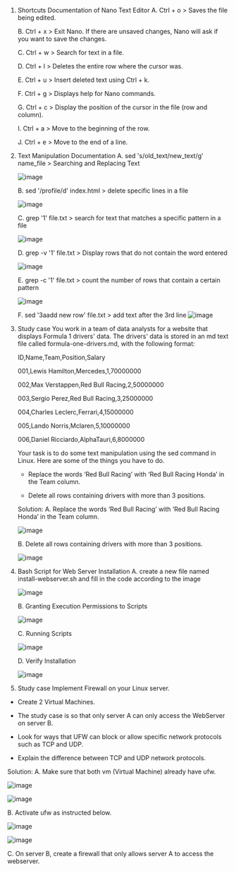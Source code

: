 1. Shortcuts Documentation of Nano Text Editor
   A. Ctrl + o > Saves the file being edited.
   
   B. Ctrl + x > Exit Nano. If there are unsaved changes, Nano will ask if you want to save the changes.
   
   C. Ctrl + w > Search for text in a file.
   
   D. Ctrl + l > Deletes the entire row where the cursor was.
   
   E. Ctrl + u > Insert deleted text using Ctrl + k.
   
   F. Ctrl + g > Displays help for Nano commands.
   
   G. Ctrl + c > Display the position of the cursor in the file (row and column).
   
   I. Ctrl + a > Move to the beginning of the row.
   
   J. Ctrl + e > Move to the end of a line.

2. Text Manipulation Documentation
   A. sed 's/old_text/new_text/g' name_file > Searching and Replacing Text

   ![image](https://github.com/user-attachments/assets/252dd4d8-be11-485d-9a93-57d4fdcfe69d)

   B. sed '/profile/d' index.html > delete specific lines in a file

   ![image](https://github.com/user-attachments/assets/af7751d9-3719-4b88-93ef-3d9f47efa20b)

   C. grep '1' file.txt > search for text that matches a specific pattern in a file

   ![image](https://github.com/user-attachments/assets/1447240c-11b8-4410-b611-d307f576e126)

   D. grep -v '1' file.txt > Display rows that do not contain the word entered

   ![image](https://github.com/user-attachments/assets/198bfc46-de80-430c-867f-85c92d08516e)

   E. grep -c '1' file.txt > count the number of rows that contain a certain pattern
   
   ![image](https://github.com/user-attachments/assets/dee46214-d462-4a57-a7de-7440af1f942d)

   F. sed '3aadd new row' file.txt > add text after the 3rd line
   ![image](https://github.com/user-attachments/assets/a35131fd-8727-4e1b-a913-40cb9e1e90f3)

3. Study case
   You work in a team of data analysts for a website that displays Formula 1 drivers' data. The drivers' data is stored in an md text file called formula-one-drivers.md, with the following format:
   
   ID,Name,Team,Position,Salary
   
   001,Lewis Hamilton,Mercedes,1,70000000
   
   002,Max Verstappen,Red Bull Racing,2,50000000
   
   003,Sergio Perez,Red Bull Racing,3,25000000
   
   004,Charles Leclerc,Ferrari,4,15000000
   
   005,Lando Norris,Mclaren,5,10000000
   
   006,Daniel Ricciardo,AlphaTauri,6,8000000
   
   Your task is to do some text manipulation using the sed command in Linux. Here are some of the things you have to do.
   
   - Replace the words ‘Red Bull Racing’ with ‘Red Bull Racing Honda’ in the Team column.
  
   - Delete all rows containing drivers with more than 3 positions.

   Solution:
   A. Replace the words ‘Red Bull Racing’ with ‘Red Bull Racing Honda’ in the Team column.
   
   ![image](https://github.com/user-attachments/assets/e38f26db-4fec-49e0-97a6-61b7e1397f8f)

   B. Delete all rows containing drivers with more than 3 positions.

   ![image](https://github.com/user-attachments/assets/2473591a-c5cc-40e9-966c-83e80ccb1bbf)

4. Bash Script for Web Server Installation
   A. create a new file named install-webserver.sh and fill in the code according to the image
   
   ![image](https://github.com/user-attachments/assets/2bb717fd-dfef-4a0d-95ac-1ede4dbba518)

   B. Granting Execution Permissions to Scripts

   ![image](https://github.com/user-attachments/assets/0834e25e-9270-4677-be65-28ccdf814a0e)

   C. Running Scripts
   
   ![image](https://github.com/user-attachments/assets/489baca2-dea8-4823-bb4b-2dada5a27b83)

   D. Verify Installation

   ![image](https://github.com/user-attachments/assets/9a89adae-1e4e-479d-8c07-ddf1e949b4c2)

5. Study case
Implement Firewall on your Linux server.

- Create 2 Virtual Machines.
      
- The study case is so that only server A can only access the WebServer on server B.

- Look for ways that UFW can block or allow specific network protocols such as TCP and UDP.

- Explain the difference between TCP and UDP network protocols.

Solution:
A. Make sure that both vm (Virtual Machine) already have ufw.

![image](https://github.com/user-attachments/assets/405a59d8-9220-4621-8258-cf4007b8380f)

![image](https://github.com/user-attachments/assets/4f053d24-1fba-4143-9608-925cd3671df0)

B. Activate ufw as instructed below.

![image](https://github.com/user-attachments/assets/a9c5a741-4df7-4b99-aa3e-f7ceeed1df08)

![image](https://github.com/user-attachments/assets/51cf53b2-5098-42e6-8c7e-dde686c503e9)

C. On server B, create a firewall that only allows server A to access the webserver.


